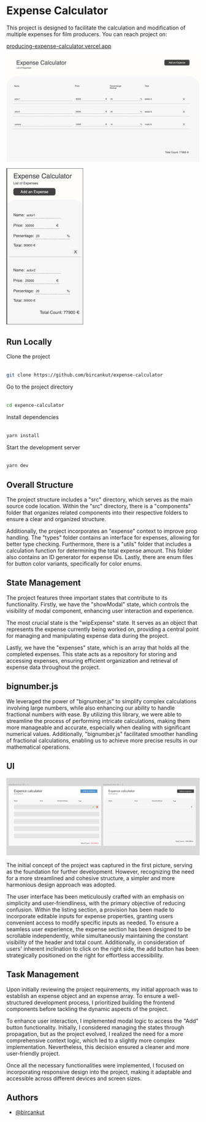 # Expense Calculator

This project is designed to facilitate the calculation and modification of multiple expenses for film producers.
You can reach project on:

[producing-expense-calculator.vercel.app](producing-expense-calculator.vercel.app)

![project-screenshot-web](assets/screenshots/project-web.png)

<img src="assets/screenshots/project-mobile.png" alt="drawing" width="200" height="auto"/>

## Run Locally

Clone the project

  

```bash

git clone https://github.com/bircankut/expense-calculator

```

  

Go to the project directory

  

```bash

cd expence-calculator

```

  

Install dependencies

  

```bash

yarn install

```

  

Start the development server

  

```bash

yarn dev

```

## Overall Structure
The project structure includes a "src" directory, which serves as the main source code location. Within the "src" directory, there is a "components" folder that organizes related components into their respective folders to ensure a clear and organized structure.

Additionally, the project incorporates an "expense" context to improve prop handling. The "types" folder contains an interface for expenses, allowing for better type checking. Furthermore, there is a "utils" folder that includes a calculation function for determining the total expense amount. This folder also contains an ID generator for expense IDs. Lastly, there are enum files for button color variants, specifically for color enums.

## State Management
The project features three important states that contribute to its functionality. Firstly, we have the "showModal" state, which controls the visibility of modal component, enhancing user interaction and experience.

The most crucial state is the "wipExpense" state. It serves as an object that represents the expense currently being worked on, providing a central point for managing and manipulating expense data during the project.

Lastly, we have the "expenses" state, which is an array that holds all the completed expenses. This state acts as a repository for storing and accessing expenses, ensuring efficient organization and retrieval of expense data throughout the project.

## bignumber.js
We leveraged the power of "bignumber.js" to simplify complex calculations involving large numbers, while also enhancing our ability to handle fractional numbers with ease. By utilizing this library, we were able to streamline the process of performing intricate calculations, making them more manageable and accurate, especially when dealing with significant numerical values. Additionally, "bignumber.js" facilitated smoother handling of fractional calculations, enabling us to achieve more precise results in our mathematical operations.

## UI

![figma-work-flow](assets/screenshots/figma-work-flow.png)

The initial concept of the project was captured in the first picture, serving as the foundation for further development. However, recognizing the need for a more streamlined and cohesive structure, a simpler and more harmonious design approach was adopted. 

The user interface has been meticulously crafted with an emphasis on simplicity and user-friendliness, with the primary objective of reducing confusion. Within the listing section, a provision has been made to incorporate editable inputs for expense properties, granting users convenient access to modify specific inputs as needed. To ensure a seamless user experience, the expense section has been designed to be scrollable independently, while simultaneously maintaining the constant visibility of the header and total count. Additionally, in consideration of users' inherent inclination to click on the right side, the add button has been strategically positioned on the right for effortless accessibility.

## Task Management
Upon initially reviewing the project requirements, my initial approach was to establish an expense object and an expense array. To ensure a well-structured development process, I prioritized building the frontend components before tackling the dynamic aspects of the project.

To enhance user interaction, I implemented modal logic to access the "Add" button functionality. Initially, I considered managing the states through propagation, but as the project evolved, I realized the need for a more comprehensive context logic, which led to a slightly more complex implementation. Nevertheless, this decision ensured a cleaner and more user-friendly project.

Once all the necessary functionalities were implemented, I focused on incorporating responsive design into the project, making it adaptable and accessible across different devices and screen sizes.

## Authors
- [@bircankut](https://www.github.com/bircankut)